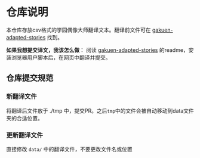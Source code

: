 # 仓库说明

本仓库存放csv格式的学园偶像大师翻译文本。翻译前文件可在 [gakuen-adapted-stories](https://github.com/imas-tools/gakuen-adapted-stories) 找到。

**如果我想提交译文，我该怎么做**： 阅读 [gakuen-adapted-stories](https://github.com/imas-tools/gakuen-adapted-stories) 的readme，安装浏览器用户脚本后，在网页中翻译并提交。

## 仓库提交规范

### 新翻译文件

将翻译后文件放于 ./tmp 中，提交PR。之后`tmp`中的文件会被自动移动到data文件夹的合适位置。

### 更新翻译文件

直接修改 `data/` 中的翻译文件，不要更改文件名或位置
